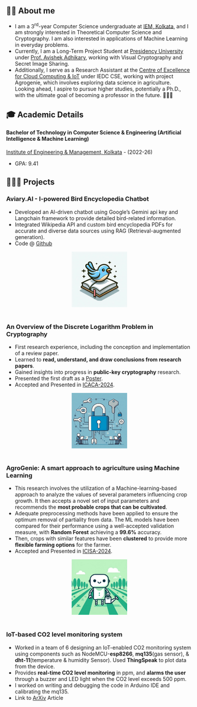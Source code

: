 ## 👨‍🎓 About me
- I am a  3<sup>rd</sup>-year Computer Science undergraduate at [IEM, Kolkata](https://iem.edu.in/), and I am strongly interested in Theoretical Computer Science and Cryptography. I am also interested in applications of Machine Learning in everyday problems. <br>
- Currently, I am a Long-Term Project Student at [Presidency University](https://presiuniv.ac.in/web/) under [Prof. Avishek Adhikary](https://www.presiuniv.ac.in/web/staff.php?staffid=424), working with Visual Cryptography and Secret Image Sharing. <br>
- Additionally, I serve as a Research Assistant at the [Centre of Excellence for Cloud Computing & IoT](https://iemc2iot.wixsite.com/home) under IEDC CSE, working with project Agrogenie, which involves exploring data science in agriculture. <br>
Looking ahead, I aspire to pursue higher studies, potentially a Ph.D., with the ultimate goal of becoming a professor in the future. 👨🏼‍🏫

## 🎓 Academic Details

#### Bachelor of Technology in Computer Science & Engineering (Artificial Intelligence & Machine Learning) 
[Institute of Engineering & Management, Kolkata](https://iem.edu.in/) - (2022-26)
  - GPA: 9.41
 
## 👨🏻‍🔬 Projects

### Aviary.AI - I-powered Bird Encyclopedia Chatbot
- Developed an AI-driven chatbot using Google’s Gemini api key and Langchain framework to provide detailed bird-related information.
- Integrated Wikipedia API and custom bird encyclopedia PDFs for accurate and diverse data sources using RAG (Retrieval-augmented generation).
- Code @ [Github](https://github.com/Abhiroop2004/Aviary.AI.git)
<div style="text-align: center;">
<img src="assets/birdenc.jpg" width="150" height="150">
</div>
<br>

### An Overview of the Discrete Logarithm Problem in Cryptography
- First research experience, including the conception and implementation of a review paper.
- Learned to **read, understand, and draw conclusions from research papers**.
- Gained insights into progress in **public-key cryptography** research.
- Presented the first draft as a [Poster](https://www.researchgate.net/publication/375287849_The_Discrete_Logarithm_Problem).
- Accepted and Presented in [ICACA-2024](https://csikolkata.org/ICACA2024/). <br>
<div style="text-align: center;">
<img src="assets/cryptoart.jfif" width="150" height="150">
</div>
<br>

### AgroGenie: A smart approach to agriculture using Machine Learning
- This research involves the utilization of a Machine-learning-based approach to analyze the values of several parameters influencing crop growth. It then accepts a novel set of input parameters and recommends the **most probable crops that can be cultivated**. 
- Adequate preprocessing methods have been applied to ensure the optimum removal of partiality from data. The ML models have been compared for their performance using a well-accepted validation measure, with **Random Forest** achieving a **99.6%** accuracy. 
- Then, crops with similar features have been **clustered** to provide more **flexible farming options** for the farmer. <br>
- Accepted and Presented in [ICISA-2024](https://sites.google.com/view/icisa2024). <br>
<div style="text-align: center;">
<img src="assets/agrogenieart.jfif" width="150" height="150">
</div>
<br>

### IoT-based CO2 level monitoring system
- Worked in a team of 6 designing an IoT-enabled CO2 monitoring system using components such as NodeMCU-**esp8266**, **mq135**(gas sensor), & **dht-11**(temperature & humidity Sensor). Used **ThingSpeak** to plot data from the device.
- Provides **real-time CO2 level monitoring** in ppm, and **alarms the user** through a buzzer and LED light when the CO2 level exceeds 500 ppm.
- I worked on writing and debugging the code in Arduino IDE and calibrating the mq135.
- Link to [ArXiv](https://arxiv.org/abs/2308.03780) Article
